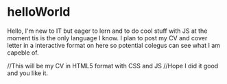 # helloWorld

Hello, I'm new to IT but eager to lern and to do cool stuff with JS
at the moment tis is the only language I know.
I plan to post my CV and cover letter in a interactive format on here so potential colegus can see what I am capeble of.

//This will be my CV in HTML5 format with CSS and JS
//Hope I did it good and you like it.
